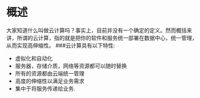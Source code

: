 # 概述

大家知道什么叫做云计算吗？事实上，目前并没有一个确定的定义。然而概括来讲，所谓的云计算，指的就是把你的软件和服务统一部署在数据中心，统一管理，从而实现高伸缩性。
###云计算具有以下特性:
+ 虚拟化和自动化
+ 服务器，存储介质，网络等资源都可以随时替换
+ 所有的资源都由云端统一管理
+ 高度的伸缩性以满足业务需求
+ 集中于将服务传递给业务.


